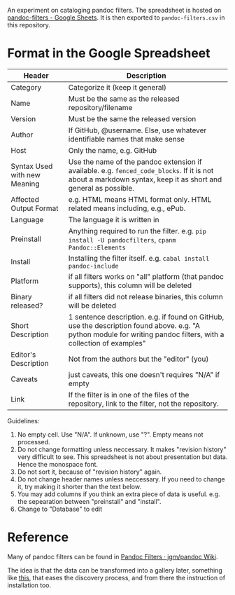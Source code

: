 An experiment on cataloging pandoc filters. The spreadsheet is hosted on [pandoc-filters - Google Sheets](https://docs.google.com/spreadsheets/d/1eqMwPyxT0rN3z_tXpsISGBys0QR25W0x-tYDRsFBKAE/edit#gid=829695967). It is then exported to `pandoc-filters.csv` in this repository.

# Format in the Google Spreadsheet

| 	Header	| 	Description	| 
| -----------------------------	| -------------------------------------------------------------------------------------------------------------------------------------------------------------------	| 
| 	Category	| 	Categorize it (keep it general)	| 
| 	Name	| 	Must be the same as the released repository/filename	| 
| 	Version	| 	Must be the same the released version	| 
| 	Author	| 	If GitHub, @username. Else, use whatever identifiable names that make sense	| 
| 	Host	| 	Only the name, e.g. GitHub	| 
| 	Syntax Used with new Meaning	| 	Use the name of the pandoc extension if available. e.g. `fenced_code_blocks`. If it is not about a markdown syntax, keep it as short and general as possible.	| 
| 	Affected Output Format	| 	e.g. HTML means HTML format only. HTML related means including, e.g., ePub.	| 
| 	Language	| 	The language it is written in	| 
| 	Preinstall	| 	Anything required to run the filter. e.g. `pip install -U pandocfilters`, `cpanm Pandoc::Elements`	| 
| 	Install	| 	Installing the filter itself. e.g. `cabal install pandoc-include`	| 
| 	Platform	| 	if all filters works on "all" platform (that pandoc supports), this column will be deleted	| 
| 	Binary released?	| 	if all filters did not release binaries, this column will be deleted	| 
| 	Short Description	| 	1 sentence description. e.g. if found on GitHub, use the description found above. e.g. "A python module for writing pandoc filters, with a collection of examples"	| 
| 	Editor's Description	| 	Not from the authors but the "editor" (you)	| 
| 	Caveats	| 	just caveats, this one doesn't requires "N/A" if empty	| 
| 	Link	| 	If the filter is in one of the files of the repository, link to the filter, not the repository.	|    

Guidelines:

1. No empty cell. Use "N/A". If unknown, use "?". Empty means not processed.
2. Do not change formatting unless neccessary. It makes "revision history" very difficult to see. This spreadsheet is not about presentation but data. Hence the monospace font.
3. Do not sort it, because of "revision history" again.
4. Do not change header names unless neccessary. If you need to change it, try making it shorter than the text below.
5. You may add columns if you think an extra piece of data is useful. e.g. the sepearation between "preinstall" and "install".
6. Change to "Database" to edit

# Reference

Many of pandoc filters can be found in [Pandoc Filters · jgm/pandoc Wiki](https://github.com/jgm/pandoc/wiki/Pandoc-Filters).

The idea is that the data can be transformed into a gallery later, something like [this](http://macappstore.org/pandoc-2/), that eases the discovery process, and from there the instruction of installation too.
